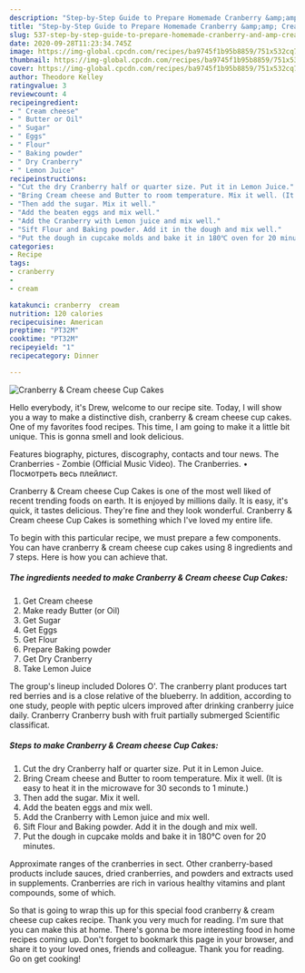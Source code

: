 ```yaml
---
description: "Step-by-Step Guide to Prepare Homemade Cranberry &amp;amp; Cream cheese Cup Cakes"
title: "Step-by-Step Guide to Prepare Homemade Cranberry &amp;amp; Cream cheese Cup Cakes"
slug: 537-step-by-step-guide-to-prepare-homemade-cranberry-and-amp-cream-cheese-cup-cakes
date: 2020-09-28T11:23:34.745Z
image: https://img-global.cpcdn.com/recipes/ba9745f1b95b8859/751x532cq70/cranberry-cream-cheese-cup-cakes-recipe-main-photo.jpg
thumbnail: https://img-global.cpcdn.com/recipes/ba9745f1b95b8859/751x532cq70/cranberry-cream-cheese-cup-cakes-recipe-main-photo.jpg
cover: https://img-global.cpcdn.com/recipes/ba9745f1b95b8859/751x532cq70/cranberry-cream-cheese-cup-cakes-recipe-main-photo.jpg
author: Theodore Kelley
ratingvalue: 3
reviewcount: 4
recipeingredient:
- " Cream cheese"
- " Butter or Oil"
- " Sugar"
- " Eggs"
- " Flour"
- " Baking powder"
- " Dry Cranberry"
- " Lemon Juice"
recipeinstructions:
- "Cut the dry Cranberry half or quarter size. Put it in Lemon Juice."
- "Bring Cream cheese and Butter to room temperature. Mix it well. (It is easy to heat it in the microwave for 30 seconds to 1 minute.)"
- "Then add the sugar. Mix it well."
- "Add the beaten eggs and mix well."
- "Add the Cranberry with Lemon juice and mix well."
- "Sift Flour and Baking powder. Add it in the dough and mix well."
- "Put the dough in cupcake molds and bake it in 180℃ oven for 20 minutes."
categories:
- Recipe
tags:
- cranberry
- 
- cream

katakunci: cranberry  cream 
nutrition: 120 calories
recipecuisine: American
preptime: "PT32M"
cooktime: "PT32M"
recipeyield: "1"
recipecategory: Dinner

---
```



![Cranberry &amp; Cream cheese Cup Cakes](https://img-global.cpcdn.com/recipes/ba9745f1b95b8859/751x532cq70/cranberry-cream-cheese-cup-cakes-recipe-main-photo.jpg)

Hello everybody, it's Drew, welcome to our recipe site. Today, I will show you a way to make a distinctive dish, cranberry &amp; cream cheese cup cakes. One of my favorites food recipes. This time, I am going to make it a little bit unique. This is gonna smell and look delicious.

Features biography, pictures, discography, contacts and tour news. The Cranberries - Zombie (Official Music Video). The Cranberries. • Посмотреть весь плейлист.

Cranberry &amp; Cream cheese Cup Cakes is one of the most well liked of recent trending foods on earth. It is enjoyed by millions daily. It is easy, it's quick, it tastes delicious. They're fine and they look wonderful. Cranberry &amp; Cream cheese Cup Cakes is something which I've loved my entire life.


To begin with this particular recipe, we must prepare a few components. You can have cranberry &amp; cream cheese cup cakes using 8 ingredients and 7 steps. Here is how you can achieve that.

<!--inarticleads1-->

##### The ingredients needed to make Cranberry &amp; Cream cheese Cup Cakes:

1. Get  Cream cheese
1. Make ready  Butter (or Oil)
1. Get  Sugar
1. Get  Eggs
1. Get  Flour
1. Prepare  Baking powder
1. Get  Dry Cranberry
1. Take  Lemon Juice


The group&#39;s lineup included Dolores O&#39;. The cranberry plant produces tart red berries and is a close relative of the blueberry. In addition, according to one study, people with peptic ulcers improved after drinking cranberry juice daily. Cranberry Cranberry bush with fruit partially submerged Scientific classificat. 

<!--inarticleads2-->

##### Steps to make Cranberry &amp; Cream cheese Cup Cakes:

1. Cut the dry Cranberry half or quarter size. Put it in Lemon Juice.
1. Bring Cream cheese and Butter to room temperature. Mix it well. (It is easy to heat it in the microwave for 30 seconds to 1 minute.)
1. Then add the sugar. Mix it well.
1. Add the beaten eggs and mix well.
1. Add the Cranberry with Lemon juice and mix well.
1. Sift Flour and Baking powder. Add it in the dough and mix well.
1. Put the dough in cupcake molds and bake it in 180℃ oven for 20 minutes.


Approximate ranges of the cranberries in sect. Other cranberry-based products include sauces, dried cranberries, and powders and extracts used in supplements. Cranberries are rich in various healthy vitamins and plant compounds, some of which. 

So that is going to wrap this up for this special food cranberry &amp; cream cheese cup cakes recipe. Thank you very much for reading. I'm sure that you can make this at home. There's gonna be more interesting food in home recipes coming up. Don't forget to bookmark this page in your browser, and share it to your loved ones, friends and colleague. Thank you for reading. Go on get cooking!
